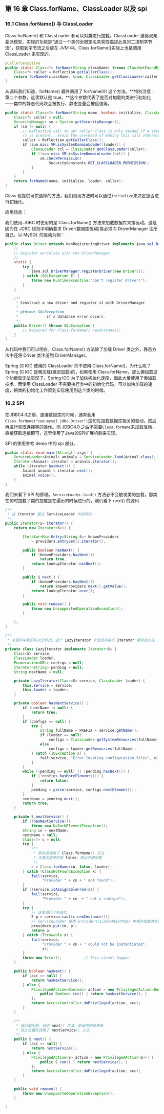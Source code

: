 ## 第 16 章 Class.forName、ClassLoader 以及 spi

### 16.1 Class.forName() 与 ClassLoader

Class.forName() 和 ClassLoader 都可以对类进行加载。ClassLoader 遵循双亲委派模型，实现的功能是“通过一个类的全限定名来获取描述此类的二进制字节流”，获取到字节流之后放在 JVM 中。Class.forName()实际上也是调用 ClassLoader 来实现的。

```java
@CallerSensitive
public static Class<?> forName(String className) throws ClassNotFoundException {
    Class<?> caller = Reflection.getCallerClass();
    return forName0(className, true, ClassLoader.getClassLoader(caller), caller);
}
```

从源码我们知道，forName() 最终调用了 forName0() 这个方法。**特别注意：第二个参数，这里默认是 true。**这个参数代表了是否对加载的类进行初始化——类中的静态代码块会被执行、静态变量会被赋值等。

```java
public static Class<?> forName(String name, boolean initialize, ClassLoader loader) throws ClassNotFoundException {
    Class<?> caller = null;
    SecurityManager sm = System.getSecurityManager();
    if (sm != null) {
        // Reflective call to get caller class is only needed if a security manager
        // is present.  Avoid the overhead of making this call otherwise.
        caller = Reflection.getCallerClass();
        if (sun.misc.VM.isSystemDomainLoader(loader)) {
            ClassLoader ccl = ClassLoader.getClassLoader(caller);
            if (!sun.misc.VM.isSystemDomainLoader(ccl)) {
                sm.checkPermission(
                    SecurityConstants.GET_CLASSLOADER_PERMISSION);
            }
        }
    }
    return forName0(name, initialize, loader, caller);
}
```

Class 也提供可供选择的方法，我们调用方法时可以通过`initialize`来决定是否进行初始化。

应用场景：

我们使用 JDBC 时使用的是 Class.forName() 方法来加载数据库来接驱动。这是因为在 JDBC 规范中明确要求 Driver(数据库驱动)类必须向 DriverManager 注册自己。以 MySQL 的驱动为例：

```java
public class Driver extends NonRegisteringDriver implements java.sql.Driver {
    //
    // Register ourselves with the DriverManager
    //
    static {
        try {
            java.sql.DriverManager.registerDriver(new Driver());
        } catch (SQLException E) {
            throw new RuntimeException("Can't register driver!");
        }
    }

    /**
     * Construct a new driver and register it with DriverManager
     * 
     * @throws SQLException
     *             if a database error occurs.
     */
    public Driver() throws SQLException {
        // Required for Class.forName().newInstance()
    }
}
```

从代码中我们可以明白，Class.forName() 方法除了加载 Driver 类之外，静态方法中还将 Driver 类注册到 DriverManager。

Spring 的 IOC 使用的 ClassLoader 而不使用 Class.forName()，为什么呢？Spring 的 IOC 是懒加载(延迟加载)的，如果使用 Class.forName，那么懒加载这个功能就无法实现了。Spring IOC 为了加快初始化速度，因此大量使用了懒加载技术。而使用 ClassLoader 不需要执行类中的初始化代码，可以加快加载的速度，把类的初始化工作留到实际使用到这个类的时候。

### 16.2 SPI

在JDBC4.0之前，连接数据库的时候，通常会用`Class.forName("com.mysql.jdbc.Driver")`这句先加载数据库相关的驱动，然后再进行获取连接等的操作。而 JDBC4.0 之后不需要`Class.forName`来加载驱动，直接获取连接即可，这里使用了Java的SPI扩展机制来实现。

SPI 的使用参考 demo 中的 spi 部分。

```java
public static void main(String[] args) {
    ServiceLoader<Animal> animals = ServiceLoader.load(Animal.class);
    Iterator<Animal> iterator = animals.iterator();
    while (iterator.hasNext()) {
        Animal animal = iterator.next();
        animal.voice();
    } 
}
```

我们来看下 SPI 的原理。`ServiceLoader.load()` 方法必不会触发类的加载，那类在何时加载？类的加载是在遍历的时候进行的，我们看下 next() 的源码

```java
/**
 * 这 iterator 是在 ServiceLoader 中实现的
 */
public Iterator<S> iterator() {
    return new Iterator<S>() {

        Iterator<Map.Entry<String,S>> knownProviders
            = providers.entrySet().iterator();

        public boolean hasNext() {
            if (knownProviders.hasNext())
                return true;
            return lookupIterator.hasNext();
        }

        public S next() {
            if (knownProviders.hasNext())
                return knownProviders.next().getValue();
            return lookupIterator.next();
        }

        public void remove() {
            throw new UnsupportedOperationException();
        }

    };
}

/**
 * 从源码中我们可以分析出，这个 LazyIterator 才是真实执行 Iterator 相关的方法
 */
private class LazyIterator implements Iterator<S> {
    Class<S> service;
    ClassLoader loader;
    Enumeration<URL> configs = null;
    Iterator<String> pending = null;
    String nextName = null;

    private LazyIterator(Class<S> service, ClassLoader loader) {
        this.service = service;
        this.loader = loader;
    }

    private boolean hasNextService() {
        if (nextName != null) {
            return true;
        }
        if (configs == null) {
            try {
                String fullName = PREFIX + service.getName();
                if (loader == null)
                    configs = ClassLoader.getSystemResources(fullName);
                else
                    configs = loader.getResources(fullName);
            } catch (IOException x) {
                fail(service, "Error locating configuration files", x);
            }
        }
        while ((pending == null) || !pending.hasNext()) {
            if (!configs.hasMoreElements()) {
                return false;
            }
            pending = parse(service, configs.nextElement());
        }
        nextName = pending.next();
        return true;
    }

    private S nextService() {
        if (!hasNextService())
            throw new NoSuchElementException();
        String cn = nextName;
        nextName = null;
        Class<?> c = null;
        try {
          	/**
             * 原来是调用了 Class.forName() 方法
             * 注意这里传的是 false，相当于懒加载
             */
            c = Class.forName(cn, false, loader);
        } catch (ClassNotFoundException x) {
            fail(service,
                 "Provider " + cn + " not found");
        }
        if (!service.isAssignableFrom(c)) {
            fail(service,
                 "Provider " + cn  + " not a subtype");
        }
        try {
          	// 这里进行了初始化
            S p = service.cast(c.newInstance());
          	// ServiceLoader 使用 providers(LinkedHashMap) 中保存加载类实例
            providers.put(cn, p);
            return p;
        } catch (Throwable x) {
            fail(service,
                 "Provider " + cn + " could not be instantiated",
                 x);
        }
        throw new Error();          // This cannot happen
    }

    public boolean hasNext() {
        if (acc == null) {
            return hasNextService();
        } else {
            PrivilegedAction<Boolean> action = new PrivilegedAction<Boolean>() {
                public Boolean run() { return hasNextService(); }
            };
            return AccessController.doPrivileged(action, acc);
        }
    }

  	/**
  	 * 我们遍历是，调用 next() 方法，是调用到这里来
  	 * 该方法最终调用了 nextService() 方法
  	 */
    public S next() {
        if (acc == null) {
            return nextService();
        } else {
            PrivilegedAction<S> action = new PrivilegedAction<S>() {
                public S run() { return nextService(); }
            };
            return AccessController.doPrivileged(action, acc);
        }
    }

    public void remove() {
        throw new UnsupportedOperationException();
    }

}
```

